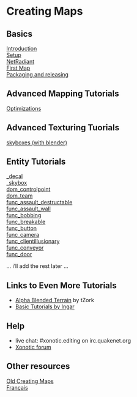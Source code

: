 Creating Maps
=============

Basics
------

[Introduction](mapping-Introduction)  
[Setup](mapping-Setup)  
[NetRadiant](mapping-NetRadiant)  
[First Map](mapping-FirstMap)  
[Packaging and releasing](mapping-packaging)

Advanced Mapping Tutorials
--------------------------

[Optimizations](mapping-Optimizing)

Advanced Texturing Tuorials
---------------------------

[skyboxes (with blender)](Mapping-textures-skybox-blender)  

Entity Tutorials
----------------

[_decal](mapping-entity-_decal)  
[_skybox](mapping-entity-_skybox)  
[dom_controlpoint](mapping-entity-dom_controlpoint)  
[dom_team](mapping-entity-dom_team)  
[func_assault_destructable](mapping-entity-func_assault_destructable)  
[func_assault_wall](mapping-entity-func_assault_wall)  
[func_bobbing](mapping-entity-func_bobbing)  
[func_breakable](mapping-entity-func_breakable)  
[func_button](mapping-entity-func_button)  
[func_camera](mapping-entity-func_camera)  
[func_clientillusionary](mapping-entity-func_clientillusionary)  
[func_conveyor](mapping-entity-func_conveyor)  
[func_door](mapping-entity-func_door)  

… i’ll add the rest later …

Links to Even More Tutorials
----------------------------

- [Alpha Blended Terrain](http://forums.xonotic.org/showthread.php?tid=3237) by tZork
- [Basic Tutorials by Ingar](http://ingar.intranifty.net/gtkradiant/index.html)

Help
----

- live chat: \#xonotic.editing on irc.quakenet.org
- [Xonotic forum](http://forums.xonotic.org)


Other resources
---------------

[Old Creating Maps](Old-Creating-Maps)  
[Français](Creation-de-cartes)  
